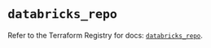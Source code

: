 # `databricks_repo`

Refer to the Terraform Registry for docs: [`databricks_repo`](https://registry.terraform.io/providers/databricks/databricks/1.46.0/docs/resources/repo).
